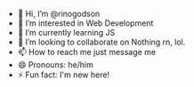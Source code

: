 - 👋 Hi, I’m @rinogodson
- 👀 I’m interested in Web Development
- 🌱 I’m currently learning JS
- 💞️ I’m looking to collaborate on Nothing rn, lol.
- 📫 How to reach me just message me
- 😄 Pronouns: he/him
- ⚡ Fun fact: I'm new here!

<!---
rinogodson/rinogodson is a ✨ special ✨ repository because its `README.md` (this file) appears on your GitHub profile.
You can click the Preview link to take a look at your changes.
--->
